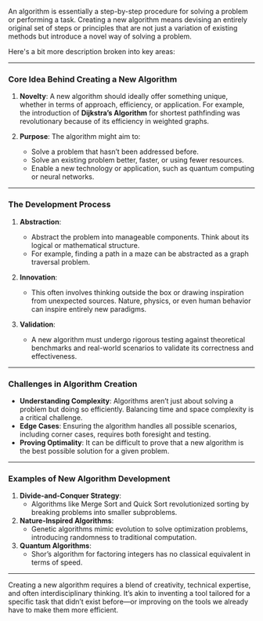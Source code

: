 An algorithm is essentially a step-by-step procedure for solving a problem or performing a task. Creating a new algorithm means devising an entirely original set of steps or principles that are not just a variation of existing methods but introduce a novel way of solving a problem.

Here's a bit more description broken into key areas:

---

### **Core Idea Behind Creating a New Algorithm**
1. **Novelty**: A new algorithm should ideally offer something unique, whether in terms of approach, efficiency, or application. For example, the introduction of **Dijkstra’s Algorithm** for shortest pathfinding was revolutionary because of its efficiency in weighted graphs.
   
2. **Purpose**: The algorithm might aim to:
   - Solve a problem that hasn’t been addressed before.
   - Solve an existing problem better, faster, or using fewer resources.
   - Enable a new technology or application, such as quantum computing or neural networks.

---

### **The Development Process**
1. **Abstraction**:
   - Abstract the problem into manageable components. Think about its logical or mathematical structure.
   - For example, finding a path in a maze can be abstracted as a graph traversal problem.

2. **Innovation**:
   - This often involves thinking outside the box or drawing inspiration from unexpected sources. Nature, physics, or even human behavior can inspire entirely new paradigms.

3. **Validation**:
   - A new algorithm must undergo rigorous testing against theoretical benchmarks and real-world scenarios to validate its correctness and effectiveness.

---

### **Challenges in Algorithm Creation**
- **Understanding Complexity**: Algorithms aren’t just about solving a problem but doing so efficiently. Balancing time and space complexity is a critical challenge.
- **Edge Cases**: Ensuring the algorithm handles all possible scenarios, including corner cases, requires both foresight and testing.
- **Proving Optimality**: It can be difficult to prove that a new algorithm is the best possible solution for a given problem.

---

### **Examples of New Algorithm Development**
1. **Divide-and-Conquer Strategy**:
   - Algorithms like Merge Sort and Quick Sort revolutionized sorting by breaking problems into smaller subproblems.
2. **Nature-Inspired Algorithms**:
   - Genetic algorithms mimic evolution to solve optimization problems, introducing randomness to traditional computation.
3. **Quantum Algorithms**:
   - Shor’s algorithm for factoring integers has no classical equivalent in terms of speed.

---

Creating a new algorithm requires a blend of creativity, technical expertise, and often interdisciplinary thinking. It’s akin to inventing a tool tailored for a specific task that didn’t exist before—or improving on the tools we already have to make them more efficient.
